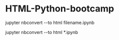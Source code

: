 # HTML-Python-bootcamp
jupyter nbconvert --to html filename.ipynb


jupyter nbconvert --to html *.ipynb
